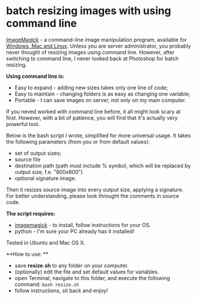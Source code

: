 batch resizing images with using command line
============

[ImageMagick](http://www.imagemagick.org/) - a command-line image manipulation program, available for [Windows, Mac and Linux](http://www.imagemagick.org/script/binary-releases.php). Unless you are server administrator, you probably never thought of resizing images using command line. However, after switching to command line, I never looked back at Photoshop for batch resizing. 

**Using command line is:**

* Easy to expand - adding new sizes takes only one line of code; 
* Easy to maintain - changing folders is as easy as changing one variable;
* Portable - I can save images on server, not only on my main computer.

If you neved worked with command line before, it all might look scary at first. However, with a bit of patience, you will find that it's actually very powerful tool. 

Below is the bash script I wrote, simplified for more universal usage. It takes the following parameters (from you or from default values):

* set of output sizes;
* source file
* destination path (path must include % symbol, which will be replaced by output size, f.e. "800x600")
* optional signature image.

Then it resizes source image into every output size, applying a signature. For better understanding, please look throught the comments in source code.

**The script requires:**

* [imagemagick](http://www.imagemagick.org/script/binary-releases.php) - to install, follow instructions for your OS. 
* python - I'm sure your PC already has it installed!

Tested in Ubuntu and Mac OS X. 

**How to use: **

* save **resize.sh** to any folder on your computer.
* (optionally) edit the file and set default values for variables.
* open Terminal, navigate to this folder, and execute the following command: `bash resize.sh`
* follow instructions, sit back and enjoy!
